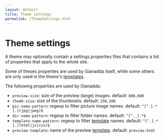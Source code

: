 ```yaml
---
layout: default
title: Theme settings
permalink: /ThemeSettings.html
---
```

# Theme settings

A theme may optionally contain a settings.properties files that contains a list of properties that apply to the whole site.

Some of theses properties are used by Gianadda itself, while some others are only used in the theme's [templates](/ThemeTemplates.html).

The following properties are used by Gianadda:

* `preview-size`: size of the preview (large) images. default: `800,600`
* `thumb-size`: size of the thumbnails. default: `150,100`
* `pic-name-pattern`: regexp to filter picture image names. default: `^[^.].*[.](jpg|jpeg)$`
* `dir-name-pattern`: regexp to filter folder names. default: `^[^._].*$`
* `template-name-pattern`: regexp to filter [template](/ThemeTemplates.html) names. default: `^[^.].*[.](html|js|css)$`
* `preview-template`: name of the preview [template](/ThemeTemplates.html). default: `preview.html`
